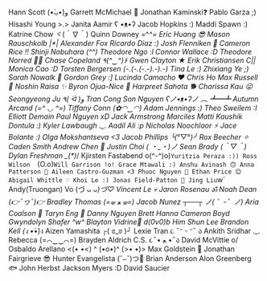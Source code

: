 Hann Scott (•̀ᴗ•́)و
Garrett McMichael 🌌
Jonathan Kaminski❓
Pablo Garza ;)
Hisashi Young >.>
Janita Aamir ʕ •ᴥ•ʔ
Jacob Hopkins :)
Maddi Spawn :)
Katrine Chow ヾ(＾∇＾)
Quinn Downey =^_^=
Eric Huang 😎
Mason Rauschkolb |*_*|
Alexander Fox
Ricardo Diaz :)
Josh Flenniken 🥲
Cameron Rice ‼️
Shinji Nobuhara (^_^)
Theodore Ngo :l
Connor Wallace :D
Theodore Norred 👨‍💻
Chase Copeland ٩(^‿^)۶
Gwen Clayton ★
Erik Christiansen C|_|
Monica Cao :D
Torsten Bergersen (-.(-.(-.-).-).-)
Tina Le :)
Zhixiang Ye ;)
Sarah Nowalk 🐸
Gordon Grey :]
Lucinda Camacho ❤️
Chris Ho
Max Russell 🦖
Noshin Raisa ✨
Byron Ojua-Nice 🚀
Harpreet Sahota 🐕
Charissa Kau 😛
Seongyeong Ju ٩( ᐛ )و
Tran Cong Son Nguyen 	ʕノ•ᴥ•ʔノ ︵ ┻━┻
Autumn  Arcand (=^ ◡ ^=)
Tiffany Conn (✿◠‿◠)
Adam Jennings :)
Theo Sweilem :I
Elliott Demain
Paul Nguyen xD
Jack Armstrong
Marciles Matti
Kaushik Dontula :)
Kyler Lawbaugh ._.
Aadil Ali :p
Nicholas Noochlaor ⚡
Jace Bolante :)
Olga Mokshantseva <3 
Jacob Phillips ╰(*°▽°*)╯
Rox Beecher ✧
Caden Smith
Andrew Chen 👀
Justin Choi ( ・_・)ノ
Sean Brady (＾▽＾)
Dylan Freshman \_(*_*)_/
Kjirsten Fastabend o(^-^)o)`
Yuritzia Peraza :))
Ross Wilson   `(O.o)`
Will Garrison !o!
Grace Mtawali :)
Anshu Avinash 🙃
Anna Patterson 🦀
Aileen Castro-Guzman <3
Phuoc Nguyen 💯
Ethan Price 😊
Abigail Whittle ♡
Khoi Le :)
Jonas Field-Patton 🙊
Jing Liu `w`
Andy(Truongan) Vo (づ ᴗ _ᴗ)づ♡
Vincent Le 💀
Jaron Rosenau ॐ
Noah Dean (👉ﾟヮﾟ)👉
Bradley Thomas (=🝦 ﻌ 🝦=)
Jacob Nunez ┬──┬ ノ( ゜-゜ノ)
Aria Coalson 🦧
Taryn Eng 🌸
Danny Nguyen
Brett Hanna
Cameron Boyd
Gwyndolyn Shafer ^w^
Blayton Vidrine🌟
d(0v0)b Him Shun Lee
Brandon Kell (ง •̀_•́)ง
Aizen Yamashita ┌( ಠ_ಠ )┘
Lexie Tran ૮ ˶ᵔ ᵕ ᵔ˶ ა
Ankith Sridhar ._.
Rebecca (=⌒‿‿⌒=)
Brayden Aldrich
C.S. ૮˶• ﻌ •˶ა 
David McVittie o/
Osbaldo Arellano <(• •<) ^ (•o•)^ (>• •)> 
Max Goldstein 🐘
Jonathan Fairgrieve 😎
Hunter Evangelista (˘⌣˘)つ🥤
Brian Anderson
Alon Greenberg 🐟
John Herbst 
Jackson Myers :D
David Saucier 
